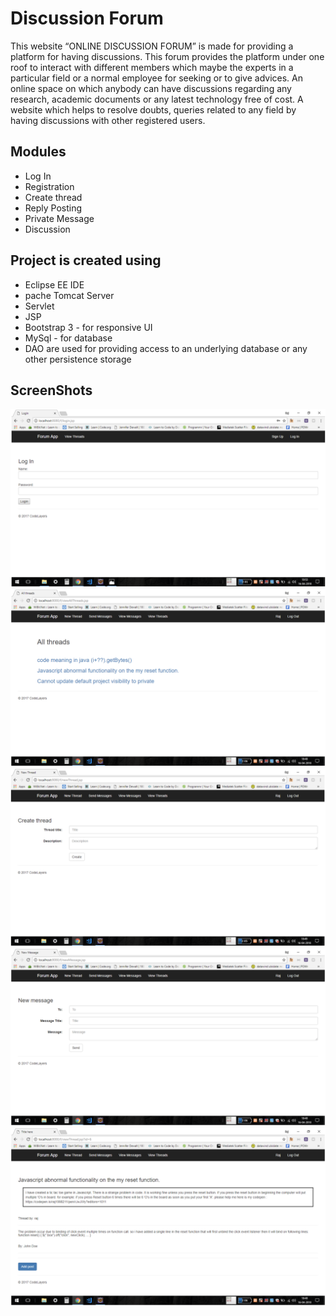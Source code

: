# Discussion Forum

This website “ONLINE DISCUSSION FORUM” is made for providing a  platform for having discussions. This forum provides the platform under one roof to interact with different members which maybe the experts in a  particular field or a normal employee for seeking or to give advices. An online space on which anybody can have discussions regarding any research, academic documents or any latest technology free of cost. A website which helps to resolve doubts, queries related to any field by having discussions with other registered users.

## Modules ##

* Log In
* Registration
* Create thread
* Reply Posting
* Private Message
* Discussion

## Project is created using
* Eclipse EE IDE
* pache Tomcat Server
* Servlet
* JSP
* Bootstrap 3 - for responsive UI
* MySql - for database
* DAO are used for providing access to an underlying database or any other persistence storage

## ScreenShots
<img src="res/1.png">
<img src="res/2.png">
<img src="res/3.png">
<img src="res/4.png">
<img src="res/5.png">
